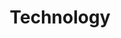 ---
title: "Technology"
description: "Discover how Soul Spring can elevate your health and wellness"
layout: "technology"
draft: false


technology_banner:
  enable: true
  title: Soul Spring Clinics Use Wegamed Medical Technology
  subtitle: Soul Spring clincs use a suite of medically proven wellness devices backed by clinic research 
  video: "images/how-it-works/video-01.mp4"
  video_thumbnail: "images/technology/thumb.jpg"


benefit_summary:
  enable: true
  title: At-a-glance Benefit Summary
  subtitle: State-of-the-art techonlogy enables insightst normal lab tests may miss to identify hidden causes of root causes of diseases. 
  video: "images/how-it-works/video-01.mp4"
  video_thumbnail: "images/technology/thumb.jpg"

  benefit_lists:
    - icon: "images/technology/benefit-summary/01.svg"
      title: "Holistic Devices"

    - icon: "images/technology/benefit-summary/02.svg"
      title: "Provides immediate relief"

    - icon: "images/technology/benefit-summary/03.svg"
      title: "Uncovers the root causes"

    - icon: "images/technology/benefit-summary/04.svg"
      title: "Access overall balance and harmony in your wellbeing"

    - icon: "images/technology/benefit-summary/05.svg"
      title: "Medically certified devices"

    - icon: "images/technology/benefit-summary/06.svg"
      title: "Gain in-depth insights"

    - icon: "images/technology/benefit-summary/07.svg"
      title: "No side-effects"

    - icon: "images/technology/benefit-summary/08.svg"
      title: "Applicable for all age groups including senior citizens"


medical_devices:
  enable: true
  title: Experience Our State-of-the-art Medical Devices
  subtitle: Every Soulspring clinic applies proven protocols we developed for expert use of Wegemed Medtech.

  device_lists:
    - title: "Diagnostic devices"
      image: "images/technology/medical-devices/01.jpg"
      link:
        label: "Read More"
        url: "#diagnostic-devices"

    - title: "Therapeutic devices"
      image: "images/technology/medical-devices/02.jpg"
      link:
        label: "Read More"
        url: "#therapeutic-devices"

    - title: "Wellness devices"
      image: "images/technology/medical-devices/03.jpg"
      link:
        label: "Read More"
        url: "#wellness-devices"


diagnostic_devices:
  enable: true
  title: "Diagnosis: We Go Way Beyond Traditional Lab Testing"
  subtitle: State-of-the-art techonlogy enables insightst normal lab tests may miss to identify hidden causes of root causes of diseases.
  
  tabs:
    - title: "Check Medical Sport"
      content: "This fully-automated device produces a full-body advisory analysis in just one measurement. The Check Medical Sport displays defects in the body along with suggestions for the right therapy."
      feature_lists:
        - title: "Fully-automated diagnosis"
          icon: ""
        - title: "Asses all major organ systems"
          icon: ""
        - title: "Results in less than 8 minutes"
          icon: ""
        - title: "Expert recommendations to athletes"
          icon: ""
      button:
        label: "Know More"
        link: "#"

    - title: "Prefit Bodyscan"
      content: "This unique product gathers in-depth insights through scanning into an athlete’s body and recording reactions to stimuli, thereby identifying weaknesses. The Prefit Bodycan also uses a comprehensive muscle analysis to accurately determine the ideal training time, fitness performance and concise nutritional advice."
      feature_lists:
        - title: "Holistic & fully-automated"
          icon: ""
        - title: "Results in less than 10 minutes"
          icon: ""
        - title: "Design a personalized training plan"
          icon: ""
        - title: "Offers unique insights & medical advice"
          icon: ""
      button:
        label: "Know More"
        link: "#"

    - title: "Test Expert Plus"
      content: "The star attraction in the Wegamed range, the Test Expert Plus gives a detailed analysis of the root cause of illnesses in a quick and effective manner. This device can sense allergies, study organ functionality and find acute and chronic inflammation foci."
      feature_lists:
        - title: "Detailed allergen and organ functionality assessment"
          icon: ""
        - title: "Provides wholistic insights"
          icon: ""
        - title: "Identify causes not detectable by standard blood tests"
          icon: ""
        - title: "Safe and applicable for a wide range of customers"
          icon: ""
      button:
        label: "Know More"
        link: "#"



call_to_action:
  enable : true
  title : "Want Us to Open A Location Near You?"
  description : "Refer Soul Spring to Best-in-Class Hotels & Wellness Centers"
  bg_image : "images/call-to-action-2.jpg"
  button_label : "Refer Soul Spring"
  button_link : "#!"
---